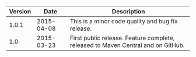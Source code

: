 
Version | Date       | Description
--------|------------|------------
1.0.1   | 2015-04-08 | This is a minor code quality and bug fix release. 
1.0     | 2015-03-23 | First public release. Feature complete, released to Maven Central and on GitHub.
